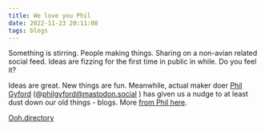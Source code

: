 ```yaml
---
title: We love you Phil
date: 2022-11-23 20:11:08
tags: blogs
---
```

Something is stirring. People making things. Sharing on a non-avian related social feed. Ideas are fizzing for the first time in public in while. Do you feel it?

Ideas are great. New things are fun. Meanwhile, actual maker doer [Phil Gyford](https://mastodon.social/@philgyford) (@philgyford@mastodon.social ) has given us a nudge to at least dust down our old things - blogs. More [from Phil here](https://www.gyford.com/phil/writing/2022/11/23/oohdirectory/).

[Ooh.directory](https://ooh.directory)